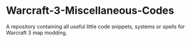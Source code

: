 # Warcraft-3-Miscellaneous-Codes

A repository containing all useful little code snippets, systems or spells for Warcraft 3 map modding.
